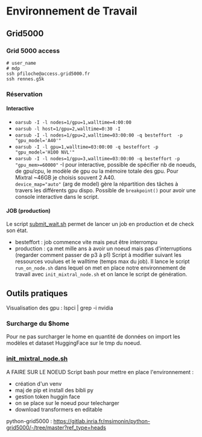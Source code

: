 # Environnement de Travail

## Grid5000
### Grid 5000 access
```
# user_name 
# mdp
ssh pfiloche@access.grid5000.fr
ssh rennes.g5k
```
### Réservation
#### Interactive
- `oarsub -I -l nodes=1/gpu=1,walltime=4:00:00`
- `oarsub -l host=1/gpu=2,walltime=0:30 -I`
- `oarsub -I -l nodes=1/gpu=2,walltime=03:00:00 -q besteffort  -p "gpu_model='A40'" `  
- `oarsub -I -l gpu=1,walltime=03:00:00 -q besteffort -p "gpu_model='H100 NVL'"`
- `oarsub -I -l nodes=1/gpu=3,walltime=03:00:00 -q besteffort -p "gpu_mem>=60000"` 
-I pour interactive, possible de spécifier nb de noeuds, de gpu/cpu, le modèle de gpu ou la mémoire totale des gpu. Pour Mixtral ~46GB je choisis souvent 2 A40.  
 `device_map="auto"` (arg de model) gère la répartition des tâches à travers les différents gpu dispo.
Possible de `breakpoint()` pour avoir une console interactive dans le script.

#### JOB (production)
Le script [submit_wait.sh](./pilou_git/submit_wait.sh) permet de lancer un job en production et de check son état.
- besteffort : job commence vite mais peut être interrompu
- production :  ça met mille ans à avoir un noeud mais pas d'interruptions (regarder comment passer de p3 à p1)
Script à modifier suivant les ressources voulues et le walltime (temps max du job). Il lance le script `run_on_node.sh` dans lequel on met en place notre environnement de travail avec `init_mixtral_node.sh` et on lance le script de génération. 

## Outils pratiques 
Visualisation des gpu :
lspci | grep -i nvidia

### Surcharge du $home
Pour ne pas surcharger le home en quantité de données on import les modèles et dataset HuggingFace sur le tmp du noeud. 

### [init_mixtral_node.sh](./pilou_git/init_mixtral_node.sh)
A FAIRE SUR LE NOEUD
Script bash pour mettre en place l'environnement :
- création d'un venv
- maj de pip et install des bibli py
- gestion token huggin face 
- on se place sur le noeud pour telecharger
- download transformers en editable 





python-grid5000 : https://gitlab.inria.fr/msimonin/python-grid5000/-/tree/master?ref_type=heads